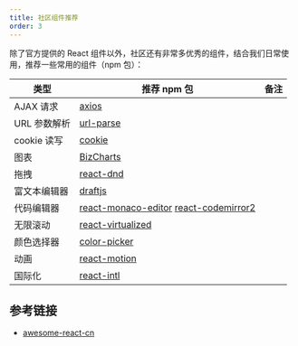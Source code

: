 ```yaml
---
title: 社区组件推荐
order: 3
---
```


除了官方提供的 React 组件以外，社区还有非常多优秀的组件，结合我们日常使用，推荐一些常用的组件（npm 包）：

| 类型         | 推荐 npm 包                                                                                                                                | 备注 |
| ------------ | ------------------------------------------------------------------------------------------------------------------------------------------ | ---- |
| AJAX 请求    | [axios](https://github.com/axios/axios)                                                                                                    |      |
| URL 参数解析 | [url-parse](https://github.com/unshiftio/url-parse)                                                                                        |      |
| cookie 读写  | [cookie](https://github.com/jshttp/cookie)                                                                                                 |      |
| 图表         | [BizCharts](https://github.com/alibaba/BizCharts)                                                                                          |      |
| 拖拽         | [react-dnd](https://github.com/gaearon/react-dnd)                                                                                          |      |
| 富文本编辑器 | [draftjs](https://draftjs.org/)                                                                                                            |      |
| 代码编辑器   | [react-monaco-editor](https://github.com/superRaytin/react-monaco-editor) [react-codemirror2](https://github.com/scniro/react-codemirror2) |      |
| 无限滚动     | [react-virtualized](https://github.com/bvaughn/react-virtualized)                                                                          |      |
| 颜色选择器   | [color-picker](https://github.com/react-component/color-picker)                                                                            |      |
| 动画         | [react-motion](https://github.com/chenglou/react-motion)                                                                                   |      |
| 国际化       | [react-intl](https://github.com/yahoo/react-intl)                                                                                          |      |

## 参考链接

- [awesome-react-cn](https://github.com/Pines-Cheng/awesome-react-cn)
